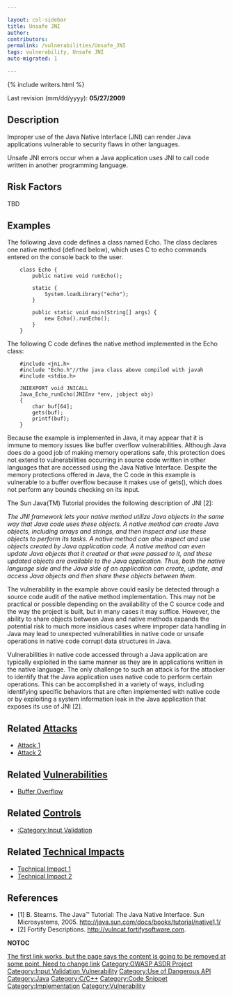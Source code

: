```yaml
---

layout: col-sidebar
title: Unsafe JNI
author: 
contributors: 
permalink: /vulnerabilities/Unsafe_JNI
tags: vulnerability, Unsafe JNI
auto-migrated: 1

---
```


{% include writers.html %}

Last revision (mm/dd/yyyy): **05/27/2009**

## Description

Improper use of the Java Native Interface (JNI) can render Java
applications vulnerable to security flaws in other languages.

Unsafe JNI errors occur when a Java application uses JNI to call code
written in another programming language.

## Risk Factors

TBD

## Examples

The following Java code defines a class named Echo. The class declares
one native method (defined below), which uses C to echo commands entered
on the console back to the user.

```
    class Echo {
        public native void runEcho();

        static {
            System.loadLibrary("echo");
        }

        public static void main(String[] args) {
            new Echo().runEcho();
        }
    }
```

The following C code defines the native method implemented in the Echo
class:

```
    #include <jni.h>
    #include "Echo.h"//the java class above compiled with javah
    #include <stdio.h>

    JNIEXPORT void JNICALL
    Java_Echo_runEcho(JNIEnv *env, jobject obj)
    {
        char buf[64];
        gets(buf);
        printf(buf);
    }
```

Because the example is implemented in Java, it may appear that it is
immune to memory issues like buffer overflow vulnerabilities. Although
Java does do a good job of making memory operations safe, this
protection does not extend to vulnerabilities occurring in source code
written in other languages that are accessed using the Java Native
Interface. Despite the memory protections offered in Java, the C code in
this example is vulnerable to a buffer overflow because it makes use of
gets(), which does not perform any bounds checking on its input.

The Sun Java(TM) Tutorial provides the following description of JNI
\[2\]:

*The JNI framework lets your native method utilize Java objects in the
same way that Java code uses these objects. A native method can create
Java objects, including arrays and strings, and then inspect and use
these objects to perform its tasks. A native method can also inspect and
use objects created by Java application code. A native method can even
update Java objects that it created or that were passed to it, and these
updated objects are available to the Java application. Thus, both the
native language side and the Java side of an application can create,
update, and access Java objects and then share these objects between
them.*

The vulnerability in the example above could easily be detected through
a source code audit of the native method implementation. This may not be
practical or possible depending on the availability of the C source code
and the way the project is built, but in many cases it may suffice.
However, the ability to share objects between Java and native methods
expands the potential risk to much more insidious cases where improper
data handling in Java may lead to unexpected vulnerabilities in native
code or unsafe operations in native code corrupt data structures in
Java.

Vulnerabilities in native code accessed through a Java application are
typically exploited in the same manner as they are in applications
written in the native language. The only challenge to such an attack is
for the attacker to identify that the Java application uses native code
to perform certain operations. This can be accomplished in a variety of
ways, including identifying specific behaviors that are often
implemented with native code or by exploiting a system information leak
in the Java application that exposes its use of JNI \[2\].

## Related [Attacks](https://owasp.org/www-community/attacks/)

  - [Attack 1](Attack_1 "wikilink")
  - [Attack 2](Attack_2 "wikilink")

## Related [Vulnerabilities](https://owasp.org/www-community/vulnerabilities/)

  - [Buffer Overflow](Buffer_Overflow "wikilink")

## Related [Controls](https://owasp.org/www-community/controls/)

  - [:Category:Input Validation](:Category:Input_Validation "wikilink")

## Related [Technical Impacts](Technical_Impacts "wikilink")

  - [Technical Impact 1](Technical_Impact_1 "wikilink")
  - [Technical Impact 2](Technical_Impact_2 "wikilink")

## References

  - \[1\] B. Stearns. The Java™ Tutorial: The Java Native Interface. Sun
    Microsystems, 2005.
    <http://java.sun.com/docs/books/tutorial/native1.1/>
  - \[2\] Fortify Descriptions. <http://vulncat.fortifysoftware.com>.

__NOTOC__

[The first link works, but the page says the content is going to be
removed at some point. Need to change link](Category:FIXME "wikilink")
[Category:OWASP ASDR Project](Category:OWASP_ASDR_Project "wikilink")
[Category:Input Validation
Vulnerability](Category:Input_Validation_Vulnerability "wikilink")
[Category:Use of Dangerous
API](Category:Use_of_Dangerous_API "wikilink")
[Category:Java](Category:Java "wikilink")
[Category:C/C++](Category:C/C++ "wikilink") [Category:Code
Snippet](Category:Code_Snippet "wikilink")
[Category:Implementation](Category:Implementation "wikilink")
[Category:Vulnerability](Category:Vulnerability "wikilink")